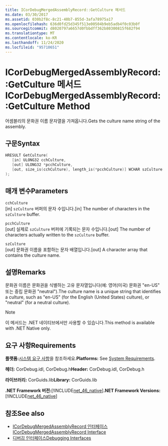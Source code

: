 ```yaml
---
title: ICorDebugMergedAssemblyRecord::GetCulture 메서드
ms.date: 03/30/2017
ms.assetid: 030b2f8c-8c21-40b7-855d-3afa78975a17
ms.openlocfilehash: 636d0fd25d345f513e00504b9eb5adb4f0c03b0f
ms.sourcegitcommit: d8020797a6657d0fbbdff362b80300815f682f94
ms.translationtype: MT
ms.contentlocale: ko-KR
ms.lasthandoff: 11/24/2020
ms.locfileid: "95710651"
---
```

# <a name="icordebugmergedassemblyrecordgetculture-method"></a><span data-ttu-id="2fe3d-102">ICorDebugMergedAssemblyRecord::GetCulture 메서드</span><span class="sxs-lookup"><span data-stu-id="2fe3d-102">ICorDebugMergedAssemblyRecord::GetCulture Method</span></span>

<span data-ttu-id="2fe3d-103">어셈블리의 문화권 이름 문자열을 가져옵니다.</span><span class="sxs-lookup"><span data-stu-id="2fe3d-103">Gets the culture name string of the assembly.</span></span>  
  
## <a name="syntax"></a><span data-ttu-id="2fe3d-104">구문</span><span class="sxs-lookup"><span data-stu-id="2fe3d-104">Syntax</span></span>  
  
```cpp  
HRESULT GetCulture(  
   [in] ULONG32 cchCulture,
   [out] ULONG32 *pcchCulture,
   [out, size_is(cchCulture), length_is(*pcchCulture)] WCHAR szCulture[]  
);  
```  
  
## <a name="parameters"></a><span data-ttu-id="2fe3d-105">매개 변수</span><span class="sxs-lookup"><span data-stu-id="2fe3d-105">Parameters</span></span>  

 `cchCulture`  
 <span data-ttu-id="2fe3d-106">[in] `szCulture` 버퍼의 문자 수입니다.</span><span class="sxs-lookup"><span data-stu-id="2fe3d-106">[in] The number of characters in the `szCulture` buffer.</span></span>  
  
 `pcchCulture`  
 <span data-ttu-id="2fe3d-107">[out] 실제로 `szCulture` 버퍼에 기록되는 문자 수입니다.</span><span class="sxs-lookup"><span data-stu-id="2fe3d-107">[out] The number of characters actually written to the `szCulture` buffer.</span></span>  
  
 `szCulture`  
 <span data-ttu-id="2fe3d-108">[out] 문화권 이름을 포함하는 문자 배열입니다.</span><span class="sxs-lookup"><span data-stu-id="2fe3d-108">[out] A character array that contains the culture name.</span></span>  
  
## <a name="remarks"></a><span data-ttu-id="2fe3d-109">설명</span><span class="sxs-lookup"><span data-stu-id="2fe3d-109">Remarks</span></span>  

 <span data-ttu-id="2fe3d-110">문화권 이름은 문화권을 식별하는 고유 문자열입니다(예: 영어(미국) 문화권 "en-US" 또는 중립 문화권 "neutral").</span><span class="sxs-lookup"><span data-stu-id="2fe3d-110">The culture name is a unique string that identifies a culture, such as "en-US" (for the English (United States) culture), or "neutral" (for a neutral culture).</span></span>  
  
> [!NOTE]
> <span data-ttu-id="2fe3d-111">이 메서드는 .NET 네이티브에서만 사용할 수 있습니다.</span><span class="sxs-lookup"><span data-stu-id="2fe3d-111">This method is available with .NET Native only.</span></span>  
  
## <a name="requirements"></a><span data-ttu-id="2fe3d-112">요구 사항</span><span class="sxs-lookup"><span data-stu-id="2fe3d-112">Requirements</span></span>  

 <span data-ttu-id="2fe3d-113">**플랫폼:**[시스템 요구 사항](../../get-started/system-requirements.md)을 참조하세요.</span><span class="sxs-lookup"><span data-stu-id="2fe3d-113">**Platforms:** See [System Requirements](../../get-started/system-requirements.md).</span></span>  
  
 <span data-ttu-id="2fe3d-114">**헤더:** CorDebug.idl, CorDebug.h</span><span class="sxs-lookup"><span data-stu-id="2fe3d-114">**Header:** CorDebug.idl, CorDebug.h</span></span>  
  
 <span data-ttu-id="2fe3d-115">**라이브러리:** CorGuids.lib</span><span class="sxs-lookup"><span data-stu-id="2fe3d-115">**Library:** CorGuids.lib</span></span>  
  
 <span data-ttu-id="2fe3d-116">**.NET Framework 버전:**[!INCLUDE[net_46_native](../../../../includes/net-46-native-md.md)]</span><span class="sxs-lookup"><span data-stu-id="2fe3d-116">**.NET Framework Versions:** [!INCLUDE[net_46_native](../../../../includes/net-46-native-md.md)]</span></span>  
  
## <a name="see-also"></a><span data-ttu-id="2fe3d-117">참조</span><span class="sxs-lookup"><span data-stu-id="2fe3d-117">See also</span></span>

- [<span data-ttu-id="2fe3d-118">ICorDebugMergedAssemblyRecord 인터페이스</span><span class="sxs-lookup"><span data-stu-id="2fe3d-118">ICorDebugMergedAssemblyRecord Interface</span></span>](icordebugmergedassemblyrecord-interface.md)
- [<span data-ttu-id="2fe3d-119">디버깅 인터페이스</span><span class="sxs-lookup"><span data-stu-id="2fe3d-119">Debugging Interfaces</span></span>](debugging-interfaces.md)

